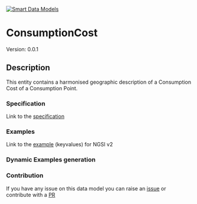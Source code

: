 [![Smart Data Models](https://smartdatamodels.org/wp-content/uploads/2022/01/SmartDataModels_logo.png "Logo")](https://smartdatamodels.org)

# ConsumptionCost
Version: 0.0.1

## Description 

This entity contains a harmonised geographic description of a Consumption Cost of a Consumption Point.

### Specification

Link to the [specification](https://github.com/ocanades/dataModel.ConsumptionPoint/blob/feature/v.1.0.0/ConsumptionCost/doc/spec.md)

### Examples

Link to the [example](https://github.com/ocanades/dataModel.ConsumptionPoint/blob/feature/v.1.0.0/ConsumptionCost/examples/example.json) (keyvalues) for NGSI v2

### Dynamic Examples generation

### Contribution

 If you have any issue on this data model you can raise an [issue]()  or contribute with a [PR]()
